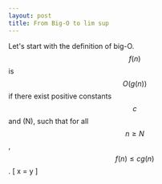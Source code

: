 ```yaml
---
layout: post
title: From Big-O to lim sup
---
```


Let's start with the definition of big-O. $$f(n)$$ is $$O(g(n))$$ if there exist positive constants $$c$$ and \(N\), such that for all $$n \geq N$$, $$f(n) \leq cg(n)$$.
\[ x = y \]
